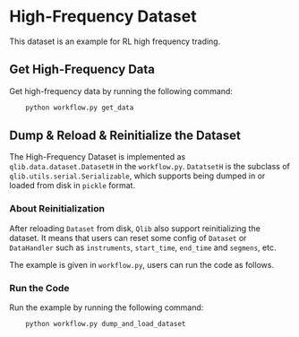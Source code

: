 # High-Frequency Dataset

This dataset is an example for RL high frequency trading.

## Get High-Frequency Data

Get high-frequency data by running the following command:
```bash
    python workflow.py get_data
```

## Dump & Reload & Reinitialize the Dataset


The High-Frequency Dataset is implemented as `qlib.data.dataset.DatasetH` in the `workflow.py`. `DatatsetH` is the subclass of `qlib.utils.serial.Serializable`, which supports being dumped in or loaded from disk in `pickle` format.

### About Reinitialization

After reloading `Dataset` from disk, `Qlib` also support reinitializing the dataset. It means that users can reset some config of `Dataset` or `DataHandler` such as `instruments`, `start_time`, `end_time` and `segmens`, etc.

The example is given in `workflow.py`, users can run the code as follows.

### Run the Code

Run the example by running the following command:
```bash
    python workflow.py dump_and_load_dataset
```